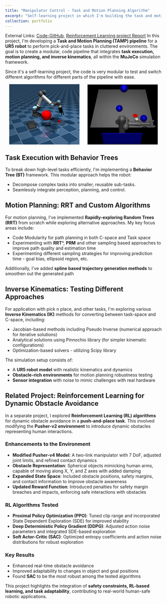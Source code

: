 ```yaml
---
title: "Manipulator Control - Task and Motion Planning Algorithm"
excerpt: "Self-learning project in which I'm building the task and motion planning (TAMP) pipeline for pick n place task in cluttered environments. Skills: C++, MuJoCo, Motion Planning, Behavior Trees, Manipulator Kinematics, Optimization, Reinforcement Learning, URDF Files"
collection: portfolio
---
```

External Links: [Code-GitHub](https://github.com/gupta-divy/SelfLearning/tree/main/manipulator_controls), [Reinforcement Learning project Report](https://github.com/gupta-divy/SelfLearning/blob/main/CS5180_RL_Final_Project-1.pdf)
In this project, I'm developing a **Task and Motion Planning (TAMP) pipeline** for a **UR5 robot** to perform pick-and-place tasks in cluttered environments. The goal is to create a modular, code pipeline 
that integrates **task execution, motion planning, and inverse kinematics**, all within the **MuJoCo** simulation framework.

Since it's a self-learning project, the code is very modular to test and switch different algorithms for different parts of the pipeline with ease.

<div style="display: flex; justify-content: space-around; align-items: center; margin: 15px 0;">
    <img src="/images/p0_ur5_setup.jpg" alt="UR5 Setup - MuJoCo" style="width: 45%; height: auto;">
    <img src="/images/p0_pusher_setup.jpg" alt="Pusher-v2 Gym Environment" style="width: 45%; height: auto;">
</div>

## Task Execution with Behavior Trees

To break down high-level tasks efficiently, I'm implementing a **Behavior Tree (BT)** framework. This modular approach helps the robot:
- Decompose complex tasks into smaller, reusable sub-tasks.
- Seamlessly integrate perception, planning, and control.

## Motion Planning: RRT and Custom Algorithms
For motion planning, I've implemented **Rapidly-exploring Random Trees (RRT)** from scratch while exploring alternative approaches. My key focus areas include:
- Code Modularity for path planning in both C-space and Task space
- Experimenting with **RRT***, **PRM** and other sampling based approaches to improve path quality and estimation time
- Experimenting different sampling strategies for improving prediction time - goal bias, ellipsoid region, etc.

Additionally, I've added **spline based trajectory generation methods** to smoothen out the generated path

## Inverse Kinematics: Testing Different Approaches
For application with pick n place, and other tasks, I'm exploring various **Inverse Kinematics (IK)** methods for converting between task-space and C-space, including:
- Jacobian-based methods including Pseudo Inverse (numerical approach for iterative solutions)
- Analytical solutions using Pinnochio library (for simpler kinematic configurations)
- Optimization-based solvers - utilizing Scipy library

The simulation setup consists of:
- A **UR5 robot model** with realistic kinematics and dynamics
- **Obstacle-rich environments** for motion planning robustness testing
- **Sensor integration** with noise to mimic challenges with real hardware

## Related Project: Reinforcement Learning for Dynamic Obstacle Avoidance
In a separate project, I explored **Reinforcement Learning (RL) algorithms** for dynamic obstacle avoidance in a **push-and-place task**. This involved modifying the **Pusher-v2 environment** to introduce dynamic obstacles representing human interactions.

### Enhancements to the Environment
- **Modified Pusher-v4 Model**: A two-link manipulator with 7 DoF, adjusted joint limits, and refined contact dynamics
- **Obstacle Representation**: Spherical objects mimicking human arms, capable of moving along X, Y, and Z axes with added damping
- **Expanded State Space**: Included obstacle positions, safety margins, and contact information to improve obstacle awareness
- **Updated Reward Function**: Introduced penalties for safety margin breaches and impacts, enforcing safe interactions with obstacles

### RL Algorithms Tested
- **Proximal Policy Optimization (PPO)**: Tuned clip range and incorporated State Dependent Exploration (SDE) for improved stability
- **Deep Deterministic Policy Gradient (DDPG)**: Adjusted action noise parameters and integrated SDE-based exploration
- **Soft Actor-Critic (SAC)**: Optimized entropy coefficients and action noise distributions for robust exploration

### Key Results
- Enhanced real-time obstacle avoidance
- Improved adaptability to changes in object and goal positions
- Found **SAC** to be the most robust among the tested algorithms
 
This project highlights the integration of **safety constraints, RL-based learning, and task adaptability**, contributing to real-world human-safe robotic applications.


